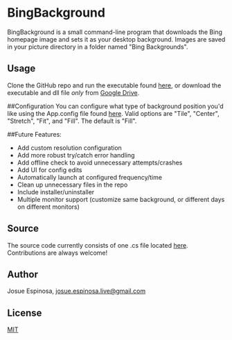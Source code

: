 # BingBackground
BingBackground is a small command-line program that downloads the Bing homepage image and sets it as your desktop background. Images are saved in your picture directory in a folder named "Bing Backgrounds".

## Usage
Clone the GitHub repo and run the executable found [here](https://github.com/josueespinosa/BingBackground/tree/master/BingBackground/BingBackground/bin/Release), or download the executable and dll file *only* from [Google Drive](https://drive.google.com/folderview?id=0B8bo8ihOy3gLfjJ2R1dxU0ZDU0hOc1ZJdTFHd0dHN0g1VjlueWV0OWF5YWNFa0pQX1E3WTg&usp=sharing).

##Configuration
You can configure what type of background position you'd like using the App.config file found [here](https://github.com/josueespinosa/BingBackground/blob/master/BingBackground/BingBackground/App.config). Valid options are "Tile", "Center", "Stretch", "Fit", and "Fill". The default is "Fill".

##Future Features:
- Add custom resolution configuration
- Add more robust try/catch error handling
- Add offline check to avoid unnecessary attempts/crashes
- Add UI for config edits
- Automatically launch at configured frequency/time
- Clean up unnecessary files in the repo
- Include installer/uninstaller
- Multiple monitor support (customize same background, or different days on different monitors)

## Source
The source code currently consists of one .cs file located [here](https://github.com/josueespinosa/BingBackground/blob/master/BingBackground/BingBackground/BingBackground.cs). Contributions are always welcome!

## Author
Josue Espinosa, josue.espinosa.live@gmail.com

## License
[MIT](https://github.com/josueespinosa/BingBackground/blob/master/LICENSE)
